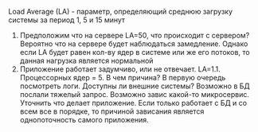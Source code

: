 Load Average (LA) - параметр, определяющий среднюю загрузку системы за период 1, 5 и 15 минут

1. Предположим что на сервере LA=50, что происходит с сервером?
Вероятно что на сервере будет наблюдаться замедление.
Однако если LA будет равен кол-ву ядер в системе или же его потоков, то данная нагрузка является нормальной
2. Приложение работает задумчиво, или не отвечает. LA=1.1. Процессорных ядер = 5. В чем причина?
В первую очередь посмотреть логи. Доступны ли внешние системы? Возможно в БД послали тяжелый запрос. Возможно завис какой-то микросервис.
Уточнить что делает приложение. Если только работает с БД и со всем все в порядке, то причиной зависания является однопоточность самого приложения.